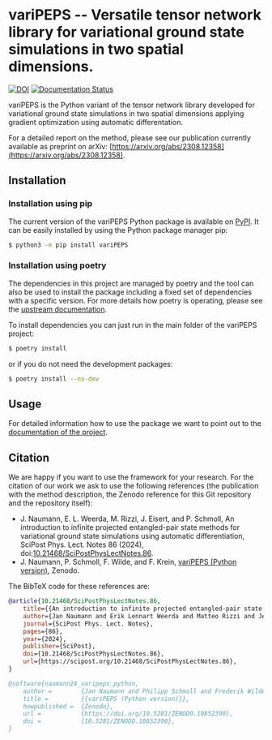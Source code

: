
# variPEPS -- Versatile tensor network library for variational ground state simulations in two spatial dimensions.

[![DOI](https://zenodo.org/badge/773767511.svg)](https://zenodo.org/doi/10.5281/zenodo.10852390)
[![Documentation Status](https://readthedocs.org/projects/varipeps/badge/?version=latest)](https://varipeps.readthedocs.io/en/stable/?badge=latest)

variPEPS is the Python variant of the tensor network library developed for
variational ground state simulations in two spatial dimensions applying gradient
optimization using automatic differentation.

For a detailed report on the method, please see our publication currently available as preprint on arXiv: [https://arxiv.org/abs/2308.12358](https://arxiv.org/abs/2308.12358).

## Installation
### Installation using pip
The current version of the variPEPS Python package is available on [PyPI](https://pypi.org/project/variPEPS/). It can be easily installed by using the Python package manager pip:
```bash
$ python3 -m pip install variPEPS
```

### Installation using poetry

The dependencies in this project are managed by poetry and the tool can also be used to install the package including a fixed set of dependencies with a specific version. For more details how poetry is operating, please see the [upstream documentation](http://python-poetry.org/docs/).

To install dependencies you can just run in the main folder of the variPEPS project:
```bash
$ poetry install
```
or if you do not need the development packages:
```bash
$ poetry install --no-dev
```

## Usage

For detailed information how to use the package we want to point out to the [documentation of the project](https://varipeps.readthedocs.io/en/stable).

## Citation

We are happy if you want to use the framework for your research. For the citation of our work we ask to use the following references (the publication with the method description, the Zenodo reference for this Git repository and the repository itself):
* J. Naumann, E. L. Weerda, M. Rizzi, J. Eisert, and P. Schmoll, An introduction to infinite projected entangled-pair state methods for variational ground state simulations using automatic differentiation, SciPost Phys. Lect. Notes 86 (2024), doi:[10.21468/SciPostPhysLectNotes.86](https://doi.org/10.21468/SciPostPhysLectNotes.86).
* J. Naumann, P. Schmoll, F. Wilde, and F. Krein, [variPEPS (Python version)](https://zenodo.org/doi/10.5281/zenodo.10852390), Zenodo.

The BibTeX code for these references are:
```bibtex
@article{10.21468/SciPostPhysLectNotes.86,
	title={{An introduction to infinite projected entangled-pair state methods for variational ground state simulations using automatic differentiation}},
	author={Jan Naumann and Erik Lennart Weerda and Matteo Rizzi and Jens Eisert and Philipp Schmoll},
	journal={SciPost Phys. Lect. Notes},
	pages={86},
	year={2024},
	publisher={SciPost},
	doi={10.21468/SciPostPhysLectNotes.86},
	url={https://scipost.org/10.21468/SciPostPhysLectNotes.86},
}

@software{naumann24_varipeps_python,
    author =        {Jan Naumann and Philipp Schmoll and Frederik Wilde and Finn Krein},
    title =         {{variPEPS (Python version)}},
    howpublished =  {Zenodo},
    url =           {https://doi.org/10.5281/ZENODO.10852390},
    doi =           {10.5281/ZENODO.10852390},
}
```
